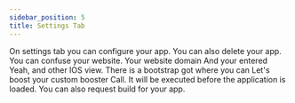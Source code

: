 ```yaml
---
sidebar_position: 5
title: Settings Tab
---
```


On settings tab you can configure your app. You can also delete your app. You can confuse your website. Your website domain And your entered Yeah, and other IOS view. There is a bootstrap got where you can Let's boost your custom booster Call. It will be executed before the application is loaded. 
You can also request build for your app.
